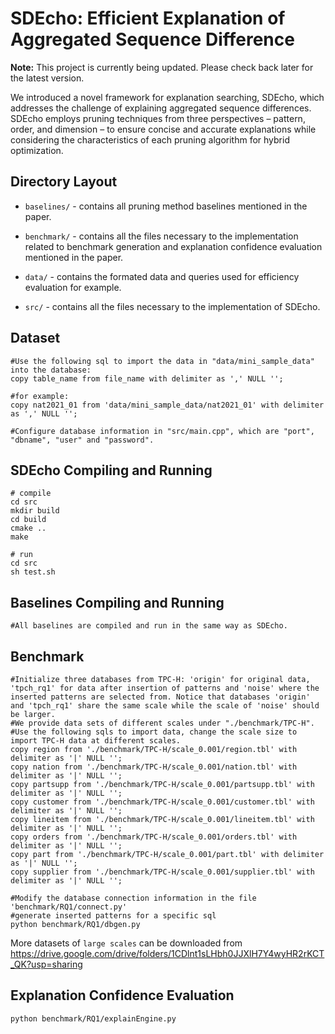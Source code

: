 # SDEcho: Efficient Explanation of Aggregated Sequence Difference 

**Note:** This project is currently being updated. Please check back later for the latest version.

We introduced a novel framework for explanation searching, SDEcho, which addresses the challenge of explaining aggregated sequence differences. SDEcho employs pruning techniques from three perspectives – pattern, order, and dimension – to ensure concise and accurate explanations while considering the characteristics of each pruning algorithm for hybrid optimization. 

## Directory Layout

- `baselines/` - contains all pruning method baselines mentioned in the paper.

- `benchmark/` - contains all the files necessary to the implementation related to benchmark generation and explanation confidence evaluation mentioned in the paper.

- `data/` - contains the formated data and queries used for efficiency evaluation for example.

- `src/` - contains all the files necessary to the implementation of SDEcho.

## Dataset
```
#Use the following sql to import the data in "data/mini_sample_data" into the database:
copy table_name from file_name with delimiter as ',' NULL ''; 

#for example:
copy nat2021_01 from 'data/mini_sample_data/nat2021_01' with delimiter as ',' NULL ''; 

#Configure database information in "src/main.cpp", which are "port", "dbname", "user" and "password".

```


## SDEcho Compiling and Running

```
# compile
cd src
mkdir build
cd build
cmake ..
make

# run
cd src
sh test.sh

```

## Baselines Compiling and Running
```
#All baselines are compiled and run in the same way as SDEcho.

```


## Benchmark
```
#Initialize three databases from TPC-H: 'origin' for original data, 'tpch_rq1' for data after insertion of patterns and 'noise' where the inserted patterns are selected from. Notice that databases 'origin' and 'tpch_rq1' share the same scale while the scale of 'noise' should be larger. 
#We provide data sets of different scales under "./benchmark/TPC-H".
#Use the following sqls to import data, change the scale size to import TPC-H data at different scales. 
copy region from './benchmark/TPC-H/scale_0.001/region.tbl' with delimiter as '|' NULL '';
copy nation from './benchmark/TPC-H/scale_0.001/nation.tbl' with delimiter as '|' NULL '';
copy partsupp from './benchmark/TPC-H/scale_0.001/partsupp.tbl' with delimiter as '|' NULL '';
copy customer from './benchmark/TPC-H/scale_0.001/customer.tbl' with delimiter as '|' NULL '';
copy lineitem from './benchmark/TPC-H/scale_0.001/lineitem.tbl' with delimiter as '|' NULL '';
copy orders from './benchmark/TPC-H/scale_0.001/orders.tbl' with delimiter as '|' NULL '';
copy part from './benchmark/TPC-H/scale_0.001/part.tbl' with delimiter as '|' NULL '';
copy supplier from './benchmark/TPC-H/scale_0.001/supplier.tbl' with delimiter as '|' NULL ''; 

```
```
#Modify the database connection information in the file 'benchmark/RQ1/connect.py'
#generate inserted patterns for a specific sql
python benchmark/RQ1/dbgen.py

```

More datasets of `large scales` can be downloaded from https://drive.google.com/drive/folders/1CDlnt1sLHbh0JJXlH7Y4wyHR2rKCT_QK?usp=sharing


## Explanation Confidence Evaluation

```
python benchmark/RQ1/explainEngine.py

```


